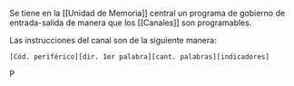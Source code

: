 Se tiene en la [[Unidad de Memoria]] central un programa de gobierno de entrada-salida de manera que los [[Canales]] son programables.

Las instrucciones del canal son de la siguiente manera:

```
[Cód. periférico][dir. 1er palabra][cant. palabras][indicadores]
```
P